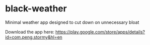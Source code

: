 # black-weather
Minimal weather app designed to cut down on unnecessary bloat

Download the app here: https://play.google.com/store/apps/details?id=com.peng.stormy&hl=en
